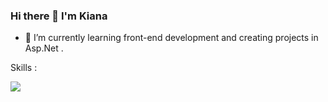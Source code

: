 ### Hi there 👋 I'm Kiana
- 🌱 I’m currently learning front-end development and creating projects in Asp.Net .

Skills :
<p align="left">
  <a href="https://skillicons.dev">
    <img src="https://skillicons.dev/icons?i=html,css,bootstrap,js,react,cs,dotnet,cpp,c,python" />
  </a>
</p>
